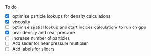 To do:
- [X] optimise particle lookups for density calculations
- [X] viscosity
- [ ] optimise spatial lookup and start indices calculations to run on gpu
- [X] near density and near pressure
- [ ] increase number of particles
- [ ] Add slider for near pressure multiplier
- [ ] Add labels for sliders